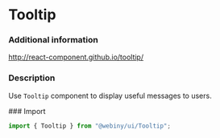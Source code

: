 # Tooltip

### Additional information

<a href="http://react-component.github.io/tooltip/" target="_blank">http://react-component.github.io/tooltip/</a>

### Description

Use `Tooltip` component to display useful messages to users.

### Import

```js
import { Tooltip } from "@webiny/ui/Tooltip";
```
